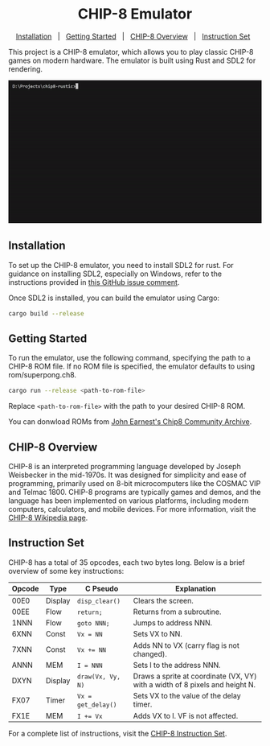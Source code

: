 <h1 align="center">CHIP-8 Emulator</h1>

<p align="center">
  <a href="#installation">Installation</a> &#xa0; | &#xa0;
  <a href="#getting-started">Getting Started</a> &#xa0; | &#xa0;
  <a href="#chip-8-overview">CHIP-8 Overview</a> &#xa0; | &#xa0;
  <a href="#instruction-set">Instruction Set</a> &#xa0;
</p>

This project is a CHIP-8 emulator, which allows you to play classic CHIP-8 games on modern hardware. The emulator is built using Rust and SDL2 for rendering.

<img src="assets/pong.gif" alt="chip8 emulation of superpong">

<h2 id="installation">Installation</h2>

To set up the CHIP-8 emulator, you need to install SDL2 for rust. For guidance on installing SDL2, especially on Windows, refer to the instructions provided in [this GitHub issue comment](https://github.com/PistonDevelopers/piston-examples/issues/391#issuecomment-336219251).

Once SDL2 is installed, you can build the emulator using Cargo:

```bash
cargo build --release
```

<h2 id="getting-started">Getting Started</h2>

To run the emulator, use the following command, specifying the path to a CHIP-8 ROM file. If no ROM file is specified, the emulator defaults to using rom/superpong.ch8.

```bash
cargo run --release <path-to-rom-file>
```

Replace `<path-to-rom-file>` with the path to your desired CHIP-8 ROM.

You can donwload ROMs from [John Earnest's Chip8 Community Archive](https://github.com/JohnEarnest/chip8Archive).

<h2 id="chip-8-overview">CHIP-8 Overview</h2>

CHIP-8 is an interpreted programming language developed by Joseph Weisbecker in the mid-1970s. It was designed for simplicity and ease of programming, primarily used on 8-bit microcomputers like the COSMAC VIP and Telmac 1800. CHIP-8 programs are typically games and demos, and the language has been implemented on various platforms, including modern computers, calculators, and mobile devices. For more information, visit the [CHIP-8 Wikipedia page](https://en.wikipedia.org/wiki/CHIP-8).

<h2 id="instruction-set">Instruction Set</h2>

CHIP-8 has a total of 35 opcodes, each two bytes long. Below is a brief overview of some key instructions:

| Opcode | Type    | C Pseudo           | Explanation                                                                  |
| ------ | ------- | ------------------ | ---------------------------------------------------------------------------- |
| 00E0   | Display | `disp_clear()`     | Clears the screen.                                                           |
| 00EE   | Flow    | `return;`          | Returns from a subroutine.                                                   |
| 1NNN   | Flow    | `goto NNN;`        | Jumps to address NNN.                                                        |
| 6XNN   | Const   | `Vx = NN`          | Sets VX to NN.                                                               |
| 7XNN   | Const   | `Vx += NN`         | Adds NN to VX (carry flag is not changed).                                   |
| ANNN   | MEM     | `I = NNN`          | Sets I to the address NNN.                                                   |
| DXYN   | Display | `draw(Vx, Vy, N)`  | Draws a sprite at coordinate (VX, VY) with a width of 8 pixels and height N. |
| FX07   | Timer   | `Vx = get_delay()` | Sets VX to the value of the delay timer.                                     |
| FX1E   | MEM     | `I += Vx`          | Adds VX to I. VF is not affected.                                            |

For a complete list of instructions, visit the [CHIP-8 Instruction Set](https://chip8.gulrak.net/).
